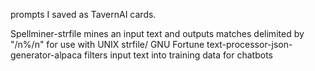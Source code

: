 prompts I saved as TavernAI cards. 

Spellminer-strfile mines an input text and outputs matches delimited by "/n%/n" for use  with UNIX strfile/ GNU Fortune
text-processor-json-generator-alpaca filters input text into training data for chatbots

